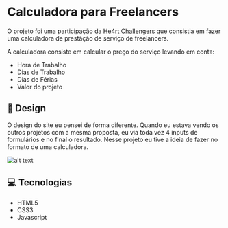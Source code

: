 # Calculadora para Freelancers

O projeto foi uma participação da [He4rt Challengers](https://github.com/he4rt/heartlabs-challenges) que consistia em fazer uma calculadora de prestãção de serviço de freelancers. <br/>

A calculadora consiste em calcular o preço do serviço levando em conta:

- Hora de Trabalho
- Dias de Trabalho
- Dias de Férias
- Valor do projeto



## :art: Design

O design do site eu pensei de forma diferente. Quando eu estava vendo os outros projetos com a mesma proposta, eu via toda vez 4 inputs de formulários e no final o resultado. Nesse projeto eu tive a ideia de fazer no formato de uma calculadora.


![alt text](https://i.imgur.com/S5xO3vQ.png)

## :computer: Tecnologias

- HTML5
- CSS3
- Javascript

